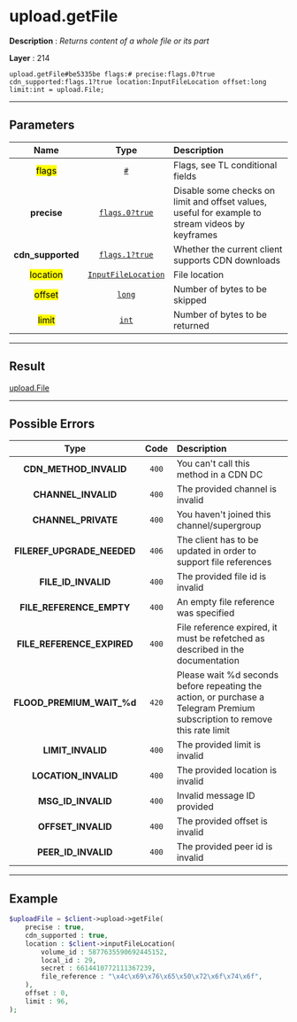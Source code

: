 # upload.getFile

**Description** : *Returns content of a whole file or its part*

**Layer** : 214

```tl
upload.getFile#be5335be flags:# precise:flags.0?true cdn_supported:flags.1?true location:InputFileLocation offset:long limit:int = upload.File;
```

---

## Parameters

| Name | Type | Description |
| :---: | :---: | :--- |
| <mark>flags</mark> | [`#`](type/#) | Flags, see TL conditional fields |
| **precise** | [`flags.0?true`](type/true) | Disable some checks on limit and offset values, useful for example to stream videos by keyframes |
| **cdn_supported** | [`flags.1?true`](type/true) | Whether the current client supports CDN downloads |
| <mark>location</mark> | [`InputFileLocation`](type/InputFileLocation) | File location |
| <mark>offset</mark> | [`long`](type/long) | Number of bytes to be skipped |
| <mark>limit</mark> | [`int`](type/int) | Number of bytes to be returned |

---

## Result

[upload.File](type/upload.File)

---

## Possible Errors

| Type | Code | Description |
| :---: | :---: | :--- |
| **CDN_METHOD_INVALID** | `400` | You can't call this method in a CDN DC |
| **CHANNEL_INVALID** | `400` | The provided channel is invalid |
| **CHANNEL_PRIVATE** | `400` | You haven't joined this channel/supergroup |
| **FILEREF_UPGRADE_NEEDED** | `406` | The client has to be updated in order to support file references |
| **FILE_ID_INVALID** | `400` | The provided file id is invalid |
| **FILE_REFERENCE_EMPTY** | `400` | An empty file reference was specified |
| **FILE_REFERENCE_EXPIRED** | `400` | File reference expired, it must be refetched as described in the documentation |
| **FLOOD_PREMIUM_WAIT_%d** | `420` | Please wait %d seconds before repeating the action, or purchase a Telegram Premium subscription to remove this rate limit |
| **LIMIT_INVALID** | `400` | The provided limit is invalid |
| **LOCATION_INVALID** | `400` | The provided location is invalid |
| **MSG_ID_INVALID** | `400` | Invalid message ID provided |
| **OFFSET_INVALID** | `400` | The provided offset is invalid |
| **PEER_ID_INVALID** | `400` | The provided peer id is invalid |

---

## Example

```php
$uploadFile = $client->upload->getFile(
	precise : true,
	cdn_supported : true,
	location : $client->inputFileLocation(
		volume_id : 5877635590692445152,
		local_id : 29,
		secret : 6614410772111367239,
		file_reference : "\x4c\x69\x76\x65\x50\x72\x6f\x74\x6f",
	),
	offset : 0,
	limit : 96,
);
```